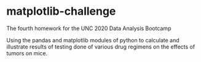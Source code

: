 # matplotlib-challenge

The fourth homework for the UNC 2020 Data Analysis Bootcamp

Using the pandas and matplotlib modules of python to calculate and illustrate results of testing done of various drug regimens on the effects of tumors on mice.